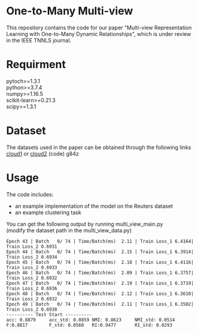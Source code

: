 One-to-Many Multi-view
=
This repository contains the code for our paper "Multi-view Representation Learning with One-to-Many Dynamic Relationships", which is under review in the IEEE TNNLS journal.

Requirment
=
pytoch>=1.3.1  
python>=3.7.4  
numpy>=1.16.5  
scikit-learn>=0.21.3  
scipy>=1.3.1  

Dataset
=
The datasets used in the paper can be obtained through the following links [cloud1](https://drive.google.com/file/d/1gKAcKx3Gu2zzJieXfg7r1Dm4dveqGH84/view?usp=sharing) or  [cloud2](https://pan.baidu.com/s/1a1BVH26zIcer_Qa8f-BbrA?pwd=g84z) (code) g84z

Usage
=
The code includes:  
* an example implementation of the model on the Reuters dataset
* an example clustering task  

You can get the following output by running multi_view_main.py  
(modify the dataset path in the multi_view_data.py)




```
Epoch 43 | Batch   0/ 74 | Time/Batch(ms)  2.11 | Train Loss_1 6.4164| Train Loss_2 0.6931
Epoch 44 | Batch   0/ 74 | Time/Batch(ms)  2.15 | Train Loss_1 6.3914| Train Loss_2 0.6934
Epoch 45 | Batch   0/ 74 | Time/Batch(ms)  2.18 | Train Loss_1 6.4116| Train Loss_2 0.6933
Epoch 46 | Batch   0/ 74 | Time/Batch(ms)  2.09 | Train Loss_1 6.3757| Train Loss_2 0.6932
Epoch 47 | Batch   0/ 74 | Time/Batch(ms)  2.19 | Train Loss_1 6.3719| Train Loss_2 0.6936
Epoch 48 | Batch   0/ 74 | Time/Batch(ms)  2.12 | Train Loss_1 6.3610| Train Loss_2 0.6932
Epoch 49 | Batch   0/ 74 | Time/Batch(ms)  2.11 | Train Loss_1 6.3502| Train Loss_2 0.6938
---------- Test Start ----------
acc: 0.8879     acc_std: 0.0859 NMI: 0.8623     NMI_std: 0.0514 F:0.8817        F_std: 0.0560   RI:0.9477       RI_std: 0.0293
```
